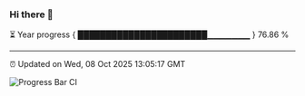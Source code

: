 ### Hi there 👋

⏳ Year progress { ███████████████████████▁▁▁▁▁▁▁ } 76.86 %

---

⏰ Updated on Wed, 08 Oct 2025 13:05:17 GMT

![Progress Bar CI](https://github.com/IshwaranRudhara/GIT-ACTION/workflows/Progress%20Bar%20CI/badge.svg)
